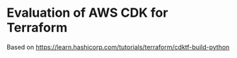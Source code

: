 # Evaluation of AWS CDK for Terraform

Based on https://learn.hashicorp.com/tutorials/terraform/cdktf-build-python
